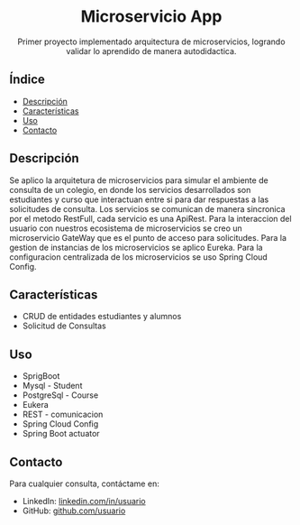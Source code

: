 <!DOCTYPE html>
<html lang="es">
<head>
    <meta charset="UTF-8">
    <meta name="viewport" content="width=device-width, initial-scale=1.0">
</head>
<body>
    <h1 align="center">Microservicio App</h1>
    <p align="center">Primer proyecto implementado arquitectura de microservicios, logrando validar lo aprendido de manera autodidactica.</p>
    <h2>Índice</h2>
    <ul>
        <li><a href="#descripcion">Descripción</a></li>
        <li><a href="#caracteristicas">Características</a></li>
        <li><a href="#Tecnologias">Uso</a></li>
        <li><a href="#contacto">Contacto</a></li>
    </ul>
    <h2 id="descripcion">Descripción</h2>
    <p>Se aplico la arquitetura de microservicios para simular el ambiente de consulta de un colegio, en donde los servicios desarrollados son estudiantes y curso que interactuan entre si
        para dar respuestas a las solicitudes de consulta.
        Los servicios se comunican de manera sincronica por el metodo RestFull, cada servicio es una ApiRest. 
        Para la interaccion del usuario con nuestros ecosistema de microservicios se creo un microservicio GateWay que es el punto de acceso para solicitudes.
        Para la gestion de instancias de los microservicios se aplico Eureka.
        Para la configuracion centralizada de los microservicios se uso Spring Cloud Config. 
    </p>
    <h2 id="caracteristicas">Características</h2>
    <ul>
        <li>CRUD de entidades estudiantes y alumnos</li>
        <li>Solicitud de Consultas</li>
    </ul>
    <h2 id="Tecnologias">Uso</h2>
    <ul>
        <li>SprigBoot</li>
        <li>Mysql - Student</li>
        <li>PostgreSql - Course</li>
        <li>Eukera</li>
        <li>REST - comunicacion</li>
        <li>Spring Cloud Config</li>
        <li>Spring Boot actuator</li>
    </ul>
    <h2 id="contacto">Contacto</h2>
    <p>Para cualquier consulta, contáctame en:</p>
    <ul>
        <li>LinkedIn: <a href="https://www.linkedin.com/in/diego-federico-narvaez/">linkedin.com/in/usuario</a></li>
        <li>GitHub: <a href="https://github.com/DiegoNirva">github.com/usuario</a></li>
    </ul>
</body>
</html>
